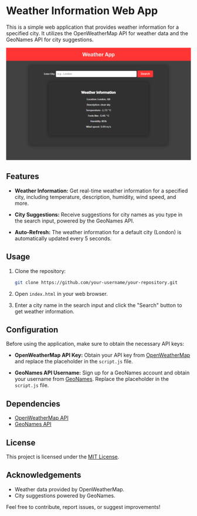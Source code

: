 # Weather Information Web App

This is a simple web application that provides weather information for a specified city. It utilizes the OpenWeatherMap API for weather data and the GeoNames API for city suggestions.

<div align="center">
  <img src="https://github.com/Dawan2/WeatherApp-HTML-/blob/main/weatherapp.png" alt="Image 1" width="800"/>
</div>

## Features

- **Weather Information:** Get real-time weather information for a specified city, including temperature, description, humidity, wind speed, and more.

- **City Suggestions:** Receive suggestions for city names as you type in the search input, powered by the GeoNames API.

- **Auto-Refresh:** The weather information for a default city (London) is automatically updated every 5 seconds.

## Usage

1. Clone the repository:

    ```bash
    git clone https://github.com/your-username/your-repository.git
    ```

2. Open `index.html` in your web browser.

3. Enter a city name in the search input and click the "Search" button to get weather information.

## Configuration

Before using the application, make sure to obtain the necessary API keys:

- **OpenWeatherMap API Key:** Obtain your API key from [OpenWeatherMap](https://openweathermap.org/) and replace the placeholder in the `script.js` file.

- **GeoNames API Username:** Sign up for a GeoNames account and obtain your username from [GeoNames](http://www.geonames.org/). Replace the placeholder in the `script.js` file.

## Dependencies

- [OpenWeatherMap API](https://openweathermap.org/)
- [GeoNames API](http://www.geonames.org/)

## License

This project is licensed under the [MIT License](LICENSE).

## Acknowledgements

- Weather data provided by OpenWeatherMap.
- City suggestions powered by GeoNames.

Feel free to contribute, report issues, or suggest improvements!
